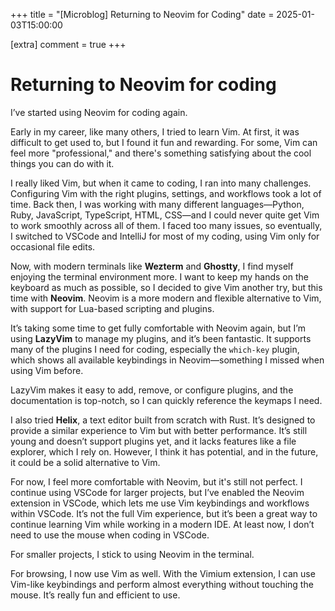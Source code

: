 +++
title = "[Microblog] Returning to Neovim for Coding"
date = 2025-01-03T15:00:00

[extra]
comment = true
+++

# Returning to Neovim for coding

I’ve started using Neovim for coding again.

Early in my career, like many others, I tried to learn Vim. At first, it was difficult to get used to, but I found it fun and rewarding. For some, Vim can feel more "professional," and there's something satisfying about the cool things you can do with it.

I really liked Vim, but when it came to coding, I ran into many challenges. Configuring Vim with the right plugins, settings, and workflows took a lot of time. Back then, I was working with many different languages—Python, Ruby, JavaScript, TypeScript, HTML, CSS—and I could never quite get Vim to work smoothly across all of them. I faced too many issues, so eventually, I switched to VSCode and IntelliJ for most of my coding, using Vim only for occasional file edits.

Now, with modern terminals like **Wezterm** and **Ghostty**, I find myself enjoying the terminal environment more. I want to keep my hands on the keyboard as much as possible, so I decided to give Vim another try, but this time with **Neovim**. Neovim is a more modern and flexible alternative to Vim, with support for Lua-based scripting and plugins.

It’s taking some time to get fully comfortable with Neovim again, but I’m using **LazyVim** to manage my plugins, and it’s been fantastic. It supports many of the plugins I need for coding, especially the `which-key` plugin, which shows all available keybindings in Neovim—something I missed when using Vim before.

LazyVim makes it easy to add, remove, or configure plugins, and the documentation is top-notch, so I can quickly reference the keymaps I need.

I also tried **Helix**, a text editor built from scratch with Rust. It’s designed to provide a similar experience to Vim but with better performance. It’s still young and doesn’t support plugins yet, and it lacks features like a file explorer, which I rely on. However, I think it has potential, and in the future, it could be a solid alternative to Vim.

For now, I feel more comfortable with Neovim, but it's still not perfect. I continue using VSCode for larger projects, but I’ve enabled the Neovim extension in VSCode, which lets me use Vim keybindings and workflows within VSCode. It’s not the full Vim experience, but it’s been a great way to continue learning Vim while working in a modern IDE. At least now, I don’t need to use the mouse when coding in VSCode.

For smaller projects, I stick to using Neovim in the terminal.

For browsing, I now use Vim as well. With the Vimium extension, I can use Vim-like keybindings and perform almost everything without touching the mouse. It’s really fun and efficient to use.
